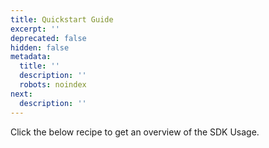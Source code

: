 ```yaml
---
title: Quickstart Guide
excerpt: ''
deprecated: false
hidden: false
metadata:
  title: ''
  description: ''
  robots: noindex
next:
  description: ''
---
```

Click the below recipe to get an overview of the SDK Usage.

<TutorialTile title="VWO FullStack Ruby SDK Usage" backgroundColor="#018FF4" slug="vwo-fullstack-ruby-sdk-usage" id="607569fbeafca7003b3f113d" link="https://developers.vwo.com/v4/recipes/vwo-fullstack-ruby-sdk-usage" />